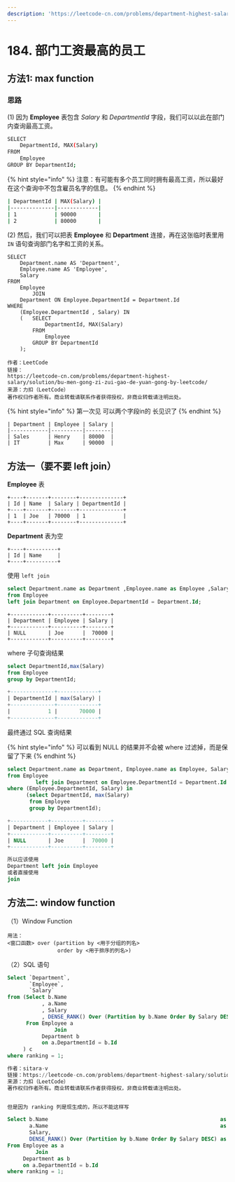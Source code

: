 ```yaml
---
description: 'https://leetcode-cn.com/problems/department-highest-salary/'
---
```


# 184. 部门工资最高的员工

## 方法1: max function

### 思路

\(1\) 因为 **Employee** 表包含 _Salary_ 和 _DepartmentId_ 字段，我们可以以此在部门内查询最高工资。

```bash
SELECT
    DepartmentId, MAX(Salary)
FROM
    Employee
GROUP BY DepartmentId;
```

{% hint style="info" %}
注意：有可能有多个员工同时拥有最高工资，所以最好在这个查询中不包含雇员名字的信息。
{% endhint %}

```bash
| DepartmentId | MAX(Salary) |
|--------------|-------------|
| 1            | 90000       |
| 2            | 80000       |
```

\(2\) 然后，我们可以把表 **Employee** 和 **Department** 连接，再在这张临时表里用 `IN` 语句查询部门名字和工资的关系。

```text
SELECT
    Department.name AS 'Department',
    Employee.name AS 'Employee',
    Salary
FROM
    Employee
        JOIN
    Department ON Employee.DepartmentId = Department.Id
WHERE
    (Employee.DepartmentId , Salary) IN
    (   SELECT
            DepartmentId, MAX(Salary)
        FROM
            Employee
        GROUP BY DepartmentId
	);

作者：LeetCode 
链接：
https://leetcode-cn.com/problems/department-highest-salary/solution/bu-men-gong-zi-zui-gao-de-yuan-gong-by-leetcode/ 
来源：力扣（LeetCode） 
著作权归作者所有。商业转载请联系作者获得授权，非商业转载请注明出处。
```

{% hint style="info" %}
第一次见 可以两个字段in的 长见识了
{% endhint %}

```text
| Department | Employee | Salary |
|------------|----------|--------|
| Sales      | Henry    | 80000  |
| IT         | Max      | 90000  |
```

## 方法一（要不要 left join）

 **Employee** 表

```text
+----+-------+--------+--------------+
| Id | Name  | Salary | DepartmentId |
+----+-------+--------+--------------+
| 1  | Joe   | 70000  | 1            |
+----+-------+--------+--------------+
```

 **Department** 表为空

```text
+----+----------+
| Id | Name     |
+----+----------+
```

使用 `left join`

```sql
select Department.name as Department ,Employee.name as Employee ,Salary 
from Employee 
left join Department on Employee.DepartmentId = Department.Id;
```

```text
+------------+----------+--------+
| Department | Employee | Salary |
+------------+----------+--------+
| NULL       | Joe      |  70000 |
+------------+----------+--------+
```

where 子句查询结果

```sql
select DepartmentId,max(Salary) 
from Employee 
group by DepartmentId;

+--------------+-------------+
| DepartmentId | max(Salary) |
+--------------+-------------+
|            1 |       70000 |
+--------------+-------------+
```

最终通过 SQL 查询结果

{% hint style="info" %}
可以看到 NULL 的结果并不会被 where 过滤掉，而是保留了下来
{% endhint %}

```sql
select Department.name as Department, Employee.name as Employee, Salary
from Employee
         left join Department on Employee.DepartmentId = Department.Id
where (Employee.DepartmentId, Salary) in
      (select DepartmentId, max(Salary)
       from Employee
       group by DepartmentId);

+------------+----------+--------+
| Department | Employee | Salary |
+------------+----------+--------+
| NULL       | Joe      |  70000 |
+------------+----------+--------+

所以应该使用 
Department left join Employee 
或者直接使用 
join
```

## 方法二: window function

（1）Window Function

```text
用法：
<窗口函数> over (partition by <用于分组的列名>
                order by <用于排序的列名>)
```

（2）SQL 语句

```sql
Select `Department`,
       `Employee`,
       `Salary`
from (Select b.Name                                                       as Department
           , a.Name                                                       as Employee
           , Salary
           , DENSE_RANK() Over (Partition by b.Name Order By Salary DESC) as ranking
      From Employee a
               Join
           Department b
           on a.DepartmentId = b.Id
     ) c
where ranking = 1;

作者：sitara-v
链接：https://leetcode-cn.com/problems/department-highest-salary/solution/bu-men-gong-zi-zui-gao-de-yuan-gong-xiao-rhsj/
来源：力扣（LeetCode）
著作权归作者所有。商业转载请联系作者获得授权，非商业转载请注明出处。


但是因为 ranking 列是现生成的，所以不能这样写

Select b.Name                                                       as Department,
       a.Name                                                       as Employee,
       Salary,
       DENSE_RANK() Over (Partition by b.Name Order By Salary DESC) as ranking
From Employee as a
         Join
     Department as b
     on a.DepartmentId = b.Id
where ranking = 1;




```

